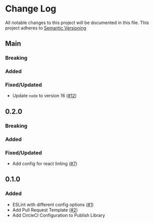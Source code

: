 # Change Log

All notable changes to this project will be documented in this file. This project adheres to [Semantic Versioning](http://semver.org)

## Main

### Breaking

### Added

### Fixed/Updated

- Update `node` to version 16 ([#12][12])

[12]: https://github.com/pantheon-systems/eslint-config-pantheon/pull/12

## 0.2.0

### Breaking

### Added

### Fixed/Updated

- Add config for react linting ([#7][7])

[7]: https://github.com/pantheon-systems/eslint-config-pantheon/pull/7

## 0.1.0

### Added

- ESLint with different config options ([#1][1])
- Add Pull Request Template ([#2][2])
- Add CircleCI Configuration to Publish Library

[1]: https://github.com/pantheon-systems/eslint-config-pantheon/pull/1
[2]: https://github.com/pantheon-systems/eslint-config-pantheon/pull/2
[3]: https://github.com/pantheon-systems/eslint-config-pantheon/pull/3

